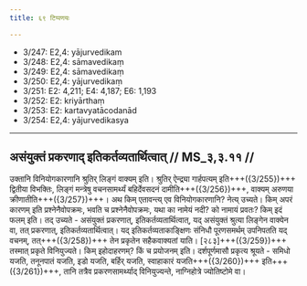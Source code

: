 ```yaml
---
title: ६९ टिप्पणयः

---
```

- 3/247: E2,4: yājurvedikam
- 3/248: E2,4: sāmavedikaṃ
- 3/249: E2,4: sāmavedikaṃ
- 3/250: E2,4: yājurvedikaṃ
- 3/251: E2: 4,211; E4: 4,187; E6: 1,193
- 3/252: E2: kriyārthaṃ
- 3/253: E2: kartavyatācodanād
- 3/254: E2,4: yājurvedikasya

____________________________________________


## असंयुक्तं प्रकरणाद् इतिकर्तव्यतार्थित्वात् // MS_३,३.११ //

उक्तानि विनियोगकारणानि श्रुतिर् लिङ्गं वाक्यम् इति। श्रुतिर् ऐन्द्र्या गार्हपत्यम् इति+++({3/255})+++ द्वितीया विभक्तिः, लिङ्गं मन्त्रेषु वचनसामर्थ्यं बहिर्देवसदनं दामीति+++({3/256})+++, वाक्यम् अरुणया क्रीणातीति+++({3/257})+++। अथ किम् एतावन्त्य् एव विनियोगकारणानि? नेत्य् उच्यते। किम् अपरं कारणम् इति प्रश्नेनैवोपक्रमः, भवति च प्रश्नेनैवोपक्रमः, यथा का नामेयं नदी? को नामायं प्रवतः? किम् इदं फलम् इति।
तद् उच्यते - असंयुक्तं प्रकरणात्, इतिकर्तव्यतार्थित्वात्, यद् असंयुक्तं श्रुत्या लिङ्गेन वाक्येन वा, तत् प्रकरणात्, इतिकर्तव्यतार्थित्वात्। यद् इतिकर्तव्यताकाङ्क्षिणः संनिधौ पूरणसमर्थम् उपनिपतति यद् वचनम्, तत्+++({3/258})+++ तेन प्रकृतेन सहैकवाक्यतां याति। [२८३]+++({3/259})+++ तस्मात् प्रकृते विनियुज्यते। किम् इहोदाहरणम्? किं च प्रयोजनम् इति। दर्शपूर्णमासौ प्रकृत्य श्रूयते - समिधो यजति, तनूनपातं यजति, इडो यजति, बर्हिर् यजति, स्वाहाकारं यजति+++({3/260})+++ इति+++({3/261})+++, तानि तत्रैव प्रकरणसामर्थ्याद् विनियुज्यन्ते, नाग्निहोत्रे ज्योतिष्टोमे वा।

